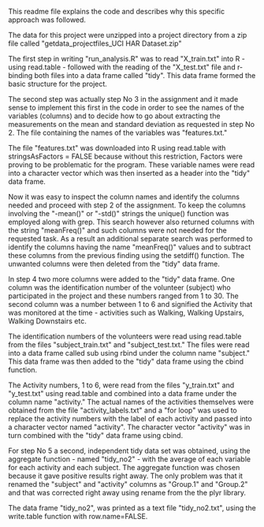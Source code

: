 This readme file explains the code and describes why this specific approach was followed.  

The data for this project were unzipped into a project directory from a zip file called "getdata_projectfiles_UCI HAR Dataset.zip"

The first step in writing "run_analysis.R" was to read "X_train.txt" into R - using read.table - followed with the reading of the "X_test.txt" file and r-binding both files into a data frame called "tidy".  This data frame formed the basic structure for the project.

The second step was actually step No 3 in the assignment and it made sense to implement this first in the code in order to see the names of the variables (columns) and to decide how to go about extracting the measurements on the mean and standard deviation as requested in step No 2.  The file containing the names of the variables was "features.txt."

The file "features.txt" was downloaded into R using read.table with stringsAsFactors = FALSE because without this restriction, Factors were proving to be problematic for the program.  These variable names were read into a character vector which was then inserted as a header into the "tidy" data frame.

Now it was easy to inspect the column names and identify the columns needed and proceed with step 2 of the assignment.  To keep the columns involving the "-mean()" or "-std()" strings the unique() function was employed along with grep.  This search however also returned columns with the string "meanFreq()" and such columns were not needed for the requested task.  As a result an additional separate search was performed to identify the columns having the name "meanFreq()" values  and to subtract these columns from the previous finding using the setdiff() function.  The unwanted columns were then deleted from the "tidy" data frame.

In step 4 two more columns were added to the "tidy" data frame.   One column was the identification number of the volunteer (subject) who participated in the project and these numbers ranged from 1 to 30.  The second column was a number between 1 to 6 and signified the Activity that was monitored at the time - activities such as Walking, Walking Upstairs, Walking Downstairs etc.

The identification numbers of the volunteers were read  using read.table from the files  "subject_train.txt" and "subject_test.txt."  The files were read into a data frame called sub using rbind under the column name "subject."  This data frame was then added to the "tidy" data frame using the cbind function.

The Activity numbers, 1 to 6, were read from the files "y_train.txt" and "y_test.txt" using read.table and combined into a data frame under the column name "activity."    The actual names of the activities themselves were obtained from the file "activity_labels.txt" and a "for loop" was used to replace the activity numbers with the label of each activity and passed into a character vector named "activity".   The character vector "activity" was in turn combined with the "tidy" data frame using cbind. 

For step No 5 a second, independent tidy data set was obtained, using the aggregate function - named "tidy_no2" -  with the average of each variable for each activity and each subject.  The aggregate function was chosen because it gave positive results right away.  The only problem was that it renamed the "subject" and "activity" columns as "Group.1" and "Group.2" and that was corrected right away using rename from the the plyr library.

The data frame "tidy_no2",  was printed as a text file  "tidy_no2.txt", using the write.table function with row.name=FALSE. 

